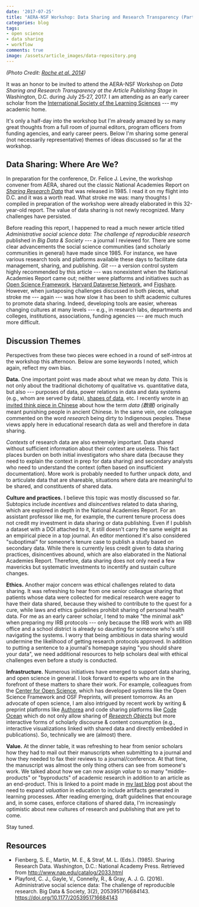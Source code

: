 ```yaml
---
date: '2017-07-25'
title: "AERA-NSF Workshop: Data Sharing and Research Transparency (Part I)"
categories: blog
tags:
- open science
- data sharing
- workflow
comments: true
image: /assets/article_images/data-repository.png
---
```


_(Photo Credit: [Roche et al. 2014](https://dx.doi.org/10.1371/journal.pbio.1001779.g001))_

It was an honor to be invited to attend the AERA-NSF Workshop on *Data Sharing and Research Transparency at the Article Publishing Stage* in Washington, D.C. during July 25‐27, 2017. I am attending as an early career scholar from the [International Society of the Learning Sciences](http://isls.org/) --- my academic home.

It's only a half-day into the workshop but I'm already amazed by so many great thoughts from a full room of journal editors, program officers from funding agencies, and early career peers. Below I'm sharing some general (not necessarily representative) themes of ideas discussed so far at the workshop.

## Data Sharing: Where Are We?

In preparation for the conference, Dr. Felice J. Levine, the workshop convener from AERA, shared out the classic National Academies Report on [*Sharing Research Data*](http://www.nap.edu/catalog/2033.html) that was released in 1985. I read it on my flight into D.C. and it was a worth read. What stroke me was: many thoughts I compiled in preparation of the workshop were already elaborated in this 32-year-old report. The value of data sharing is not newly recognized. Many challenges have persisted.

Before reading this report, I happened to read a much newer article titled *Administrative social science data: The challenge of reproducible research* published in *Big Data & Society* --- a journal I reviewed for. There are some clear advancements the social science communities (and scholarly communities in general) have made since 1985. For instance, we have various research tools and platforms available these days to facilitate data management, sharing, and publishing. *Git* --- a version control system highly recommended by this article --- was nonexistent when the National Academies Report came out; neither were platforms and initiatives such as [Open Science Framework](https://osf.io/), [Harvard Dataverse Network](https://dataverse.org/), and [Figshare](https://figshare.com/). However, when juxtaposing challenges discussed in both pieces, what stroke me --- again --- was how slow it has been to shift academic cultures to promote data sharing. Indeed, developing tools are easier, whereas changing cultures at many levels --- e.g., in research labs, departments and colleges, institutions, associations, funding agencies --- are much much more difficult.

## Discussion Themes

Perspectives from these two pieces were echoed in a round of self-intros at the workshop this afternoon. Below are some keywords I noted, which again, reflect my own bias.

**Data.** One important point was made about what we mean by *data*. This is not only about the traditional dichotomy of qualitative vs. quantitative data, but also --- purposes of data, power relations in data and data systems (e.g., whom are served by data), [shapes of data](http://learning-analytics.info/journals/index.php/JLA/issue/view/405/showToc), etc. I recently wrote in [an invited think piece in Chinese](https://www.researchgate.net/publication/317586037_Unpacking_Learning_Analytics_An_Attempt_to_Tilt_the_Iceberg_in_Chinese) about how the term *data (数据)* originally meant punishing people in ancient Chinese. In the same vein, one colleague commented on the word *research* being dirty to Indigenous peoples. These views apply here in educational research data as well and therefore in data sharing.

*Contexts* of research data are also extremely important. Data shared without sufficient information about their context are useless. This fact places burden on both initial investigators who share data (because they need to explain the context in prep for data sharing) and secondary analysts who need to understand the context (often based on insufficient documentation). More work is probably needed to further unpack *data*, and to articulate data that are shareable, situations where data are meaningful to be shared, and constituents of shared data.

**Culture and practices.** I believe this topic was mostly discussed so far. Subtopics include *incentives* and *disincentives* related to data sharing, which are explored in depth in the National Academies Report. For an assistant professor like me, for example, the current tenure process does not credit my investment in data sharing or data publishing. Even if I publish a dataset with a DOI attached to it, it still doesn't carry the same weight as an empirical piece in a top journal. An editor mentioned it's also considered "suboptimal" for someone's tenure case to publish a study based on secondary data. While there is currently less credit given to data sharing practices, disincentives abound, which are also elaborated in the National Academies Report. Therefore, data sharing does not only need a few mavericks but systematic investments to incentify and sustain culture changes.

**Ethics.** Another major concern was ethical challenges related to data sharing. It was refreshing to hear from one senior colleague sharing that patients whose data were collected for medical research were eager to have their data shared, because they wished to contribute to the quest for a cure, while laws and ethics guidelines prohibit sharing of personal health data. For me as an early career scholar, I tend to make "the minimal ask" when preparing my IRB protocols --- only because the IRB work with an IRB office and a school district is already so daunting for someone who's still navigating the systems. I worry that being ambitious in data sharing would undermine the likelihood of getting research protocols approved. In addition to putting a sentence to a journal's homepage saying "you should share your data", we need additional resources to help scholars deal with ethical challenges even before a study is conducted.

**Infrastructure.** Numerous initiatives have emerged to support data sharing, and open science in general. I look forward to experts who are in the forefront of these matters to share their work. For example, colleagues from the [Center for Open Science](https://cos.io/), which has developed systems like the Open Science Framework and OSF Preprints, will present tomorrow. As an advocate of open science, I am also intrigued by recent work by writing & preprint platforms like [Authorea](authorea.com) and code sharing platforms like [Code Ocean](https://codeocean.com/about) which do not only allow sharing of *[Research Objects](http://www.researchobject.org/overview/)* but more interactive forms of scholarly discourse & content consumption (e.g., interactive visualizations linked with shared data and directly embedded in publications). So, technically we are (almost) there.

**Value.** At the dinner table, it was refreshing to hear from senior scholars how they had to mail out their manuscripts when submitting to a journal and how they needed to fax their reviews to a journal/conference. At that time, the manuscript was almost the only thing others can see from someone's work. We talked about how we can now assign *value* to so many "middle-products" or "byproducts" of academic research in addition to an article as an end-product. This is linked to a point made in [my last blog](http://bodong.ch/blog/2017/07/24/value-in-education.html) post about the need to expand *valuation* in education to include artifacts generated in learning processes. After reading emerging, draft guidelines that encourage and, in some cases, enforce citations of shared data, I'm increasingly optimistic about new cultures of research and publishing that are yet to come.

Stay tuned.

## Resources

- Fienberg, S. E., Martin, M. E., & Straf, M. L. (Eds.). (1985). Sharing Research Data. Washington, D.C.: National Academy Press. Retrieved from http://www.nap.edu/catalog/2033.html
- Playford, C. J., Gayle, V., Connelly, R., & Gray, A. J. G. (2016). Administrative social science data: The challenge of reproducible research. Big Data & Society, 3(2), 2053951716684143. https://doi.org/10.1177/2053951716684143
